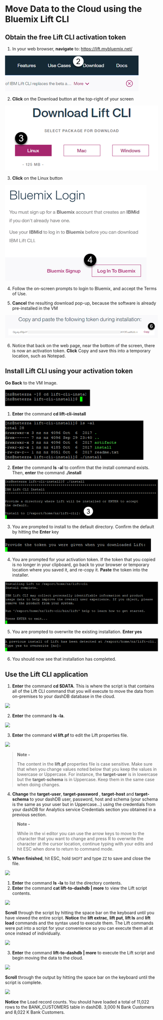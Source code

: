 # Move Data to the Cloud using the Bluemix Lift CLI

## Obtain the free Lift CLI activation token
1. In your web browser, **navigate** to: https://lift.mybluemix.net/

<img src="./media/vmimage/vmimage-image-29.png"/>

2. **Click** on the Download button at the top-right of your screen

<img src="./media/vmimage/vmimage-image-30.png"/>

3. **Click** on the Linux button

<img src="./media/vmimage/vmimage-image-31.png"/>

4. Follow the on-screen prompts to login to Bluemix, and accept the Terms of Use.  

5. **Cancel** the resulting download pop-up, because the software is already pre-installed in the VM

<img src="./media/vmimage/vmimage-image-32.png"/>

6. Notice that back on the web page, near the bottom of the screen, there is now an activation token.  **Click** Copy and save this into a temporary location, such as Notepad.  

## Install Lift CLI using your activation token

**Go Back** to the VM Image.  

<img src="./media/vmimage/vmimage-image-33.png"/>

1. **Enter** the command **cd lift-cli-install**

<img src="./media/vmimage/vmimage-image-34.png"/>

2. **Enter** the command **ls -al** to confirm that the install command exists.  Then, **enter** the command **./install**

<img src="./media/vmimage/vmimage-image-35.png"/>

3. You are prompted to install to the default directory.  Confirm the default by hitting the **Enter** key

<img src="./media/vmimage/vmimage-image-36.png"/>

4. You are prompted for your activation token.  If the token that you copied is no longer in your clipboard, go back to your browser or temporary location where you saved it, and re-copy it.  **Paste** the token into the installer.  

<img src="./media/vmimage/vmimage-image-37.png"/>

5. You are prompted to overwrite the existing installation.  **Enter yes** 

<img src="./media/vmimage/vmimage-image-38.png"/>

6. You should now see that installation has completed.  

## Use the Lift CLI application 

1. **Enter** the command **cd $DATA**. This is where the script is that contains all of the Lift CLI command that you will execute to move the data from on-premises to your dashDB database in the cloud.

<img src="./media/vmimage/vmimage-image-15.png"/>

2. **Enter** the command **ls -la**.

<img src="./media/vmimage/vmimage-image-16.png"/>

3. **Enter** the command **vi lift.pf** to edit the Lift properties file.

<img src="./media/vmimage/vmimage-image-17.png"/>

> **Note -** 
>
> The content in the **lift.pf** properties file is case sensitive. Make sure that when you change values noted below that you keep the values in lowercase or Uppercase. For instance, the **target-user** is in lowercase but the **target-schema** is in Uppercase. Keep them in the same case when doing changes.
>

4. **Change** the **target-user**, **target-password** , **target-host** and **target-schema** to your dashDB user, password, host and schema (your schema is the same as your user but in Uppercase...) using the credentials from your dashDB for Analytics service Credentials section you obtained in a previous section.

> **Note -** 
>
> While in the vi editor you can use the arrow keys to move to the character that you want to change and press R to overwrite the character at the cursor location, continue typing with your edits and hit ESC when done to return to command mode.
>

5. **When finished**, hit ESC, hold `SHIFT` and type `ZZ` to save and close the file.

<a name="secgwid" /> 



<img src="./media/vmimage/vmimage-image-24.png"/>

1. **Enter** the command **ls -la** to list the directory contents.
2. **Enter** the command **cat lift-to-dashdb | more** to view the Lift script contents.

<img src="./media/vmimage/vmimage-image-25.png"/>

**Scroll** through the script by hitting the space bar on the keyboard until you have viewed the entire script. **Notice** the **lift extrac**, **lift put**, **lift ls** and **lift load** commands and the syntax used to execute them. The Lift commands were put into a script for your convenience so you can execute them all at once instead of individually.

<img src="./media/vmimage/vmimage-image-26.png"/>

3. **Enter** the command **lift-to-dashdb | more** to execute the Lift script and begin moving the data to the cloud.

<img src="./media/vmimage/vmimage-image-27.png"/>

**Scroll** through the output by hitting the space bar on the keyboard until the script is complete.

<img src="./media/vmimage/vmimage-image-28.png"/>

**Notice** the Load record counts. You should have loaded a total of 11,022 rows to the BANK_CUSTOMERS table in dashDB. 3,000 N Bank Customers and 8,022 K Bank Customers.
